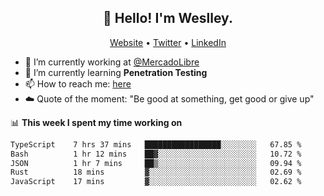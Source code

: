 <h2 align="center">👋 Hello! I'm Weslley.</h2>
<p align="center">
  <a href="http://weslleyneri.com.br">Website</a> •
  <a href="https://twitter.com/Weslley_Neri">Twitter</a> •
  <a href="https://www.linkedin.com/in/weslley-neri-3658908b">LinkedIn</a>
</p>


- 🔭 I’m currently working at [@MercadoLibre](https://github.com/mercadolibre)
- 🌱 I’m currently learning **Penetration Testing**
- 📫 How to reach me: [here](mailto:weslley39@gmail.com)
- ☁️ Quote of the moment: "Be good at something, get good or give up"

📊 **This week I spent my time working on**
<!--START_SECTION:waka-->

```txt
TypeScript    7 hrs 37 mins   █████████████████░░░░░░░░   67.85 %
Bash          1 hr 12 mins    ██▓░░░░░░░░░░░░░░░░░░░░░░   10.72 %
JSON          1 hr 7 mins     ██▒░░░░░░░░░░░░░░░░░░░░░░   09.94 %
Rust          18 mins         ▓░░░░░░░░░░░░░░░░░░░░░░░░   02.69 %
JavaScript    17 mins         ▓░░░░░░░░░░░░░░░░░░░░░░░░   02.62 %
```

<!--END_SECTION:waka-->

<!-- Inspired by https://github.com/gruselhaus/gruselhaus -->